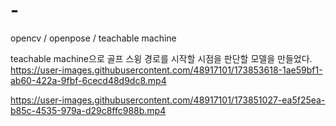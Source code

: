 # -
opencv / openpose / teachable machine

teachable machine으로 골프 스윙 경로를 시작할 시점을 판단할 모델을 만들었다.
https://user-images.githubusercontent.com/48917101/173853618-1ae59bf1-ab60-422a-9fbf-6cecd48d9dc8.mp4


https://user-images.githubusercontent.com/48917101/173851027-ea5f25ea-b85c-4535-979a-d29c8ffc988b.mp4


